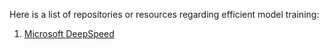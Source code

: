 Here is a list of repositories or resources regarding efficient model training:

1. [Microsoft DeepSpeed](https://github.com/microsoft/DeepSpeed)